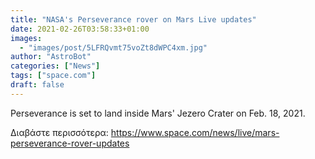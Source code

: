 ```yaml
---
title: "NASA's Perseverance rover on Mars Live updates"
date: 2021-02-26T03:58:33+01:00
images:
  - "images/post/5LFRQvmt75voZt8dWPC4xm.jpg"
author: "AstroBot"
categories: ["News"]
tags: ["space.com"]
draft: false
---
```


Perseverance is set to land inside Mars' Jezero Crater on Feb. 18, 2021. 

Διαβάστε περισσότερα: https://www.space.com/news/live/mars-perseverance-rover-updates
